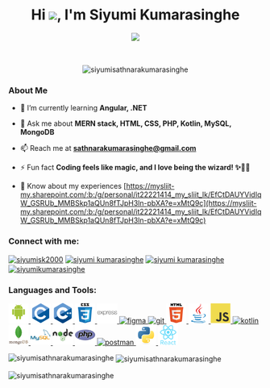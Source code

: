 <h1 align="center">Hi <img src="https://media.giphy.com/media/hvRJCLFzcasrR4ia7z/giphy.gif" width="35">, I'm Siyumi Kumarasinghe</h1>
<p align = "Center">
<a href="https://github.com/DenverCoder1/readme-typing-svg">
  <img src="https://readme-typing-svg.herokuapp.com?font=Time+New+Roman&color=%23C8BE25&size=25&center=true&vCenter=true&width=800&height=100&lines=Passionate+Software+Engineering+undergraduate+👩‍💻;At+SLIIT+🎓;Building+the+future+of+tech+🚀;Learning,+growing,+and+coding+every+day+💡">
</a>
</p>
<br>
<p align="center"> <img src="https://komarev.com/ghpvc/?username=siyumisathnarakumarasinghe&label=Profile%20views&color=0e75b6&style=flat" alt="siyumisathnarakumarasinghe" /> </p>

### About Me

- 🌱 I’m currently learning **Angular, .NET**

- 💬 Ask me about **MERN stack, HTML, CSS, PHP, Kotlin, MySQL, MongoDB**

- 📫 Reach me at **sathnarakumarasinghe@gmail.com**
- ⚡ Fun fact **Coding feels like magic, and I love being the wizard! ✨🧙‍♀️**

- 📄 Know about my experiences [https://mysliit-my.sharepoint.com/:b:/g/personal/it22221414_my_sliit_lk/EfCtDAUYVidIqW_GSRUb_MMBSkp1aQUn8fTJpH3ln-pbXA?e=xMtQ9c](https://mysliit-my.sharepoint.com/:b:/g/personal/it22221414_my_sliit_lk/EfCtDAUYVidIqW_GSRUb_MMBSkp1aQUn8fTJpH3ln-pbXA?e=xMtQ9c)

<h3 align="left">Connect with me:</h3>
<p align="left">
<a href="https://twitter.com/siyumisk2000" target="blank"><img align="center" src="https://raw.githubusercontent.com/rahuldkjain/github-profile-readme-generator/master/src/images/icons/Social/twitter.svg" alt="siyumisk2000" height="30" width="40" /></a>
<a href="https://linkedin.com/in/siyumi kumarasinghe" target="blank"><img align="center" src="https://raw.githubusercontent.com/rahuldkjain/github-profile-readme-generator/master/src/images/icons/Social/linked-in-alt.svg" alt="siyumi kumarasinghe" height="30" width="40" /></a>
<a href="https://fb.com/siyumi kumarasinghe" target="blank"><img align="center" src="https://raw.githubusercontent.com/rahuldkjain/github-profile-readme-generator/master/src/images/icons/Social/facebook.svg" alt="siyumi kumarasinghe" height="30" width="40" /></a>
<a href="https://instagram.com/siyumikumarasinghe" target="blank"><img align="center" src="https://raw.githubusercontent.com/rahuldkjain/github-profile-readme-generator/master/src/images/icons/Social/instagram.svg" alt="siyumikumarasinghe" height="30" width="40" /></a>
</p>

<h3 align="left">Languages and Tools:</h3>
<p align="left"> <a href="https://developer.android.com" target="_blank" rel="noreferrer"> <img src="https://raw.githubusercontent.com/devicons/devicon/master/icons/android/android-original-wordmark.svg" alt="android" width="40" height="40"/> </a> <a href="https://www.cprogramming.com/" target="_blank" rel="noreferrer"> <img src="https://raw.githubusercontent.com/devicons/devicon/master/icons/c/c-original.svg" alt="c" width="40" height="40"/> </a> <a href="https://www.w3schools.com/cpp/" target="_blank" rel="noreferrer"> <img src="https://raw.githubusercontent.com/devicons/devicon/master/icons/cplusplus/cplusplus-original.svg" alt="cplusplus" width="40" height="40"/> </a> <a href="https://www.w3schools.com/css/" target="_blank" rel="noreferrer"> <img src="https://raw.githubusercontent.com/devicons/devicon/master/icons/css3/css3-original-wordmark.svg" alt="css3" width="40" height="40"/> </a> <a href="https://expressjs.com" target="_blank" rel="noreferrer"> <img src="https://raw.githubusercontent.com/devicons/devicon/master/icons/express/express-original-wordmark.svg" alt="express" width="40" height="40"/> </a> <a href="https://www.figma.com/" target="_blank" rel="noreferrer"> <img src="https://www.vectorlogo.zone/logos/figma/figma-icon.svg" alt="figma" width="40" height="40"/> </a> <a href="https://git-scm.com/" target="_blank" rel="noreferrer"> <img src="https://www.vectorlogo.zone/logos/git-scm/git-scm-icon.svg" alt="git" width="40" height="40"/> </a> <a href="https://www.w3.org/html/" target="_blank" rel="noreferrer"> <img src="https://raw.githubusercontent.com/devicons/devicon/master/icons/html5/html5-original-wordmark.svg" alt="html5" width="40" height="40"/> </a> <a href="https://www.java.com" target="_blank" rel="noreferrer"> <img src="https://raw.githubusercontent.com/devicons/devicon/master/icons/java/java-original.svg" alt="java" width="40" height="40"/> </a> <a href="https://developer.mozilla.org/en-US/docs/Web/JavaScript" target="_blank" rel="noreferrer"> <img src="https://raw.githubusercontent.com/devicons/devicon/master/icons/javascript/javascript-original.svg" alt="javascript" width="40" height="40"/> </a> <a href="https://kotlinlang.org" target="_blank" rel="noreferrer"> <img src="https://www.vectorlogo.zone/logos/kotlinlang/kotlinlang-icon.svg" alt="kotlin" width="40" height="40"/> </a> <a href="https://www.mongodb.com/" target="_blank" rel="noreferrer"> <img src="https://raw.githubusercontent.com/devicons/devicon/master/icons/mongodb/mongodb-original-wordmark.svg" alt="mongodb" width="40" height="40"/> </a> <a href="https://www.mysql.com/" target="_blank" rel="noreferrer"> <img src="https://raw.githubusercontent.com/devicons/devicon/master/icons/mysql/mysql-original-wordmark.svg" alt="mysql" width="40" height="40"/> </a> <a href="https://nodejs.org" target="_blank" rel="noreferrer"> <img src="https://raw.githubusercontent.com/devicons/devicon/master/icons/nodejs/nodejs-original-wordmark.svg" alt="nodejs" width="40" height="40"/> </a> <a href="https://www.php.net" target="_blank" rel="noreferrer"> <img src="https://raw.githubusercontent.com/devicons/devicon/master/icons/php/php-original.svg" alt="php" width="40" height="40"/> </a> <a href="https://postman.com" target="_blank" rel="noreferrer"> <img src="https://www.vectorlogo.zone/logos/getpostman/getpostman-icon.svg" alt="postman" width="40" height="40"/> </a> <a href="https://www.python.org" target="_blank" rel="noreferrer"> <img src="https://raw.githubusercontent.com/devicons/devicon/master/icons/python/python-original.svg" alt="python" width="40" height="40"/> </a> <a href="https://reactjs.org/" target="_blank" rel="noreferrer"> <img src="https://raw.githubusercontent.com/devicons/devicon/master/icons/react/react-original-wordmark.svg" alt="react" width="40" height="40"/> </a> </p>

<p><img align="left" src="https://github-readme-stats.vercel.app/api/top-langs?username=siyumisathnarakumarasinghe&show_icons=true&locale=en&layout=compact" alt="siyumisathnarakumarasinghe" /></p>

<p>&nbsp;<img align="center" src="https://github-readme-stats.vercel.app/api?username=siyumisathnarakumarasinghe&show_icons=true&locale=en" alt="siyumisathnarakumarasinghe" /></p>

<p><img align="center" src="https://github-readme-streak-stats.herokuapp.com/?user=siyumisathnarakumarasinghe&" alt="siyumisathnarakumarasinghe" /></p>
